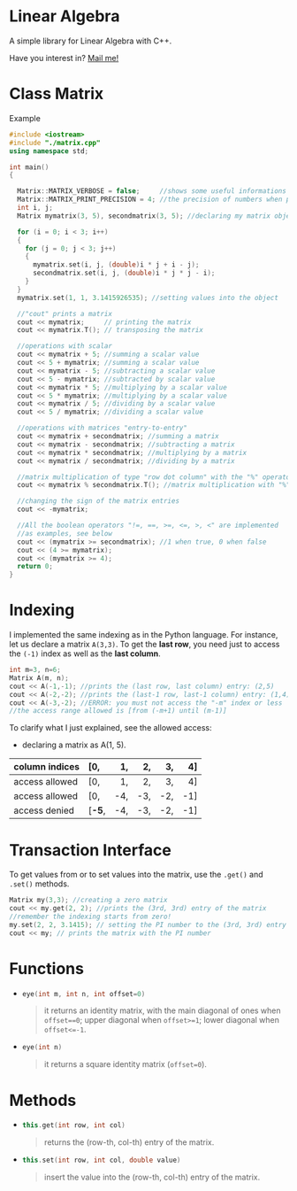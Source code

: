# Linear Algebra

A simple library for Linear Algebra with C++.

Have you interest in? [Mail me!](mailto:juniorribeiro2013@gmail.com "Send me an email =D")

# Class Matrix

Example

```c++
#include <iostream>
#include "./matrix.cpp"
using namespace std;

int main()
{

  Matrix::MATRIX_VERBOSE = false;     //shows some useful informations when true
  Matrix::MATRIX_PRINT_PRECISION = 4; //the precision of numbers when printed
  int i, j;
  Matrix mymatrix(3, 5), secondmatrix(3, 5); //declaring my matrix objects

  for (i = 0; i < 3; i++)
  {
    for (j = 0; j < 3; j++)
    {
      mymatrix.set(i, j, (double)i * j + i - j);
      secondmatrix.set(i, j, (double)i * j * j - i);
    }
  }
  mymatrix.set(1, 1, 3.1415926535); //setting values into the object

  //"cout" prints a matrix
  cout << mymatrix;     // printing the matrix
  cout << mymatrix.T(); // transposing the matrix

  //operations with scalar
  cout << mymatrix + 5; //summing a scalar value
  cout << 5 + mymatrix; //summing a scalar value
  cout << mymatrix - 5; //subtracting a scalar value
  cout << 5 - mymatrix; //subtracted by scalar value
  cout << mymatrix * 5; //multiplying by a scalar value
  cout << 5 * mymatrix; //multiplying by a scalar value
  cout << mymatrix / 5; //dividing by a scalar value
  cout << 5 / mymatrix; //dividing a scalar value

  //operations with matrices "entry-to-entry"
  cout << mymatrix + secondmatrix; //summing a matrix
  cout << mymatrix - secondmatrix; //subtracting a matrix
  cout << mymatrix * secondmatrix; //multiplying by a matrix
  cout << mymatrix / secondmatrix; //dividing by a matrix

  //matrix multiplication of type "row dot column" with the "%" operator
  cout << mymatrix % secondmatrix.T(); //matrix multiplication with "%"

  //changing the sign of the matrix entries
  cout << -mymatrix;

  //All the boolean operators "!=, ==, >=, <=, >, <" are implemented
  //as examples, see below
  cout << (mymatrix >= secondmatrix); //1 when true, 0 when false
  cout << (4 >= mymatrix);
  cout << (mymatrix >= 4);
  return 0;
}

```

# Indexing

I implemented the same indexing as in the Python language. For instance, let us
declare a matrix `A(3,3)`. To get the **last row**, you need just to access the `(-1)` index as well as the **last column**.

```c++
int m=3, n=6;
Matrix A(m, n);
cout << A(-1,-1); //prints the (last row, last column) entry: (2,5)
cout << A(-2,-2); //prints the (last-1 row, last-1 column) entry: (1,4)
cout << A(-3,-2); //ERROR: you must not access the "-m" index or less
//the access range allowed is [from (-m+1) until (m-1)]

```

To clarify what I just explained, see the allowed access:

- declaring a matrix as A(1, 5).

| column indices | [0,      |  1, |  2, |  3, |  4] |
| :------------- | :------- | --: | --: | --: | --: |
| access allowed | [0,      |  1, |  2, |  3, |  4] |
| access allowed | [0,      | -4, | -3, | -2, | -1] |
| access denied  | [**-5**, | -4, | -3, | -2, | -1] |

# Transaction Interface

To get values from or to set values into the matrix, use the `.get()` and `.set()` methods.

```c++
Matrix my(3,3); //creating a zero matrix
cout << my.get(2, 2); //prints the (3rd, 3rd) entry of the matrix
//remember the indexing starts from zero!
my.set(2, 2, 3.1415); // setting the PI number to the (3rd, 3rd) entry
cout << my; // prints the matrix with the PI number
```

# Functions

- ```c++
  eye(int m, int n, int offset=0)
  ```

  > it returns an identity matrix, with the main diagonal of ones when `offset==0`; upper diagonal when `offset>=1`; lower diagonal when `offset<=-1`.

- ```c++
  eye(int n)
  ```
  > it returns a square identity matrix (`offset=0`).

# Methods

- ```c++
  this.get(int row, int col)
  ```

  > returns the (row-th, col-th) entry of the matrix.

- ```c++
  this.set(int row, int col, double value)
  ```

  > insert the value into the (row-th, col-th) entry of the matrix.
